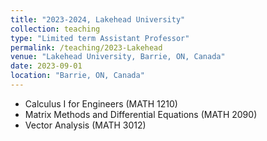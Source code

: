 ```yaml
---
title: "2023-2024, Lakehead University"
collection: teaching
type: "Limited term Assistant Professor"
permalink: /teaching/2023-Lakehead
venue: "Lakehead University, Barrie, ON, Canada"
date: 2023-09-01
location: "Barrie, ON, Canada"
---
```


* Calculus I for Engineers (MATH 1210)
* Matrix Methods and Differential Equations (MATH 2090)
* Vector Analysis (MATH 3012)
